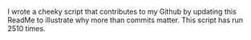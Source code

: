 I wrote a cheeky script that contributes to my Github by updating this ReadMe to illustrate why more than commits matter. This script has run 2510 times.